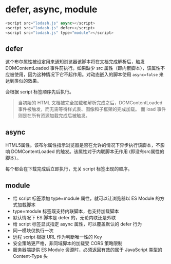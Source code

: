 # defer, async, module

```javascript
<script src="lodash.js" async></script>
<script src="lodash.js" defer></script>
<script src="lodash.js" type="module"></script>
```

## defer

这个布尔属性被设定用来通知浏览器该脚本将在文档完成解析后，触发 DOMContentLoaded 事件前执行。如果缺少 src 属性（即内嵌脚本），该属性不应被使用，因为这种情况下它不起作用。对动态嵌入的脚本使用 `async=false` 来达到类似的效果。

会根据 script 标签顺序先后执行。

> 当初始的 HTML 文档被完全加载和解析完成之后，DOMContentLoaded 事件被触发，而无需等待样式表、图像和子框架的完成加载。
> 而 load 事件则是在所有资源加载完成后被触发。

## async

HTML5属性。该布尔属性指示浏览器是否在允许的情况下异步执行该脚本，不影响 DOMContentLoaded 的触发。该属性对于内联脚本无作用 (即没有src属性的脚本）。

每个都会在下载完成后立即执行，无关 script 标签出现的顺序。

## module

- 给 script 标签添加 type=module 属性，就可以让浏览器以 ES Module 的方式加载脚本
- type=module 标签既支持内联脚本，也支持加载脚本
- 默认情况下 ES 脚本是 defer 的，无论内联还是外联
- 给 script 标签显式指定 async 属性，可以覆盖默认的 defer 行为
- 同一模块仅执行一次
- 远程 script 根据 URL 作为判断唯一性的 Key
- 安全策略更严格，非同域脚本的加载受 CORS 策略限制
- 服务器端提供 ES Module 资源时，必须返回有效的属于 JavaScript 类型的 Content-Type 头
